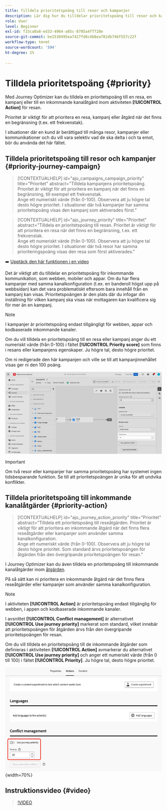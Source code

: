 ```yaml
---
title: Tilldela prioritetspoäng till resor och kampanjer
description: Lär dig hur du tilldelar prioritetspoäng till resor och kampanjer.
role: User
level: Beginner
exl-id: f33ca0a8-ed33-4964-a85c-8705a4ff728e
source-git-commit: be1538495ea7427fd8c4b8ea781db74bf557c22f
workflow-type: tm+mt
source-wordcount: '594'
ht-degree: 1%

---
```


# Tilldela prioritetspoäng {#priority}

Med Journey Optimizer kan du tilldela en prioritetspoäng till en resa, en kampanj eller till en inkommande kanalåtgärd inom aktiviteten **[!UICONTROL Action]** för resan.

Prioritet är viktigt för att prioritera en resa, kampanj eller åtgärd när det finns en begränsning (t.ex. ett frekvenstak).

I situationer där en kund är berättigad till många resor, kampanjer eller kommunikationer och du vill vara selektiv vad de ska delta i och ta emot, bör du använda det här fältet.

## Tilldela prioritetspoäng till resor och kampanjer {#priority-journey-campaign}

>[!CONTEXTUALHELP]
>id="ajo_campaigns_campaign_priority"
>title="Prioritet"
>abstract="Tilldela kampanjens prioritetspoäng. Prioritet är viktigt för att prioritera en kampanj när det finns en begränsning, till exempel ett frekvenstak.</br>Ange ett numeriskt värde (från 0-100). Observera att ju högre tal desto högre prioritet. I situationer där två kampanjer har samma prioritetspoäng visas den kampanj som aktiverades först."

>[!CONTEXTUALHELP]
>id="ajo_journey_priority"
>title="Prioritet"
>abstract="Tilldela en prioritetspoäng till resan. Prioritet är viktigt för att prioritera en resa när det finns en begränsning, t.ex. ett frekvenstak.</br>Ange ett numeriskt värde (från 0-100). Observera att ju högre tal desto högre prioritet. I situationer där två resor har samma prioriteringspoäng visas den resa som först aktiverades."

➡️ [Upptäck den här funktionen i en video](#video)

Det är viktigt att du tilldelar en prioritetspoäng för inkommande kommunikation, som webben, mobiler och appar. Om du har flera kampanjer med samma kanalkonfiguration (t.ex. en banderoll högst upp på webbsidan) kan det vara problematiskt eftersom bara innehåll från en kampanj kan visas. Prioritetspoängen är den plats där du infogar din inställning för vilken kampanj ska visas när mottagaren kan kvalificera sig för mer än en kampanj.

>[!NOTE]
>
>I kampanjer är prioritetspoäng endast tillgängligt för webben, appar och kodbaserade inkommande kanaler.

Om du vill tilldela en prioritetspoäng till en resa eller kampanj anger du ett numeriskt värde (från 0-100) i fältet **[!UICONTROL Priority score]** som finns i resans eller kampanjens egenskaper. Ju högre tal, desto högre prioritet.

Om ni redigerade den här kampanjen och ville se till att kampanjinnehållet visas ger ni den 100 poäng.

![](assets/priority-score.png)

>[!IMPORTANT]
>
>Om två resor eller kampanjer har samma prioritetspoäng har systemet ingen tidsbesparande funktion. Se till att prioritetspoängen är unika för att undvika konflikter.

## Tilldela prioritetspoäng till inkommande kanalåtgärder {#priority-action}

>[!CONTEXTUALHELP]
>id="ajo_journey_action_priority"
>title="Prioritet"
>abstract="Tilldela ett prioritetspoäng till reseåtgärden. Prioritet är viktigt för att prioritera en inkommande åtgärd när det finns flera reseåtgärder eller kampanjer som använder samma kanalkonfiguration.</br>Ange ett numeriskt värde (från 0-100). Observera att ju högre tal desto högre prioritet. Som standard ärvs prioritetspoängen för åtgärden från den övergripande prioritetspoängen för resan."

I Journey Optimizer kan du även tilldela en prioritetspoäng till inkommande kanalåtgärder inom [åtgärden](../building-journeys/journey-action.md).

På så sätt kan ni prioritera en inkommande åtgärd när det finns flera reseåtgärder eller kampanjer som använder samma kanalkonfiguration.

>[!NOTE]
>
>I aktiviteten **[!UICONTROL Action]** är prioritetspoäng endast tillgänglig för webben, i appen och kodbaserade inkommande kanaler.

I avsnittet **[!UICONTROL Conflict management]** är alternativet **[!UICONTROL Use journey priority]** markerat som standard, vilket innebär att prioritetspoängen för åtgärden ärvs från den övergripande prioritetspoängen för resan.

Om du vill tilldela en prioritetspoäng till de inkommande åtgärder som definieras i aktiviteten **[!UICONTROL Action]** avmarkerar du alternativet **[!UICONTROL Use journey priority]** och anger ett numeriskt värde (från 0 till 100) i fältet **[!UICONTROL Priority]**. Ju högre tal, desto högre prioritet.

![](assets/action-journey-priority-score.png){width=70%}

## Instruktionsvideo {#video}

>[!VIDEO](https://video.tv.adobe.com/v/3435529?quality=12)
